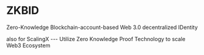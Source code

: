 # ZKBID
Zero-Knowledge Blockchain-account-based Web 3.0 decentralized IDentity

also for ScalingX --- Utilize Zero Knowledge Proof Technology to scale Web3 Ecosystem
